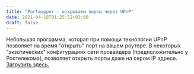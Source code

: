 ```yaml
---
title: "Portmapper - открываем порты через UPnP"
date: 2021-04-18T01:25:52+03:00
draft: false
---
```


Небольшая программа, которая при помощи технологии UPnP позволяет на время "открыть" порт на вашем роутере. В некоторых "экзотических" конфигурациях сети провайдера (предположительно у Ростелекома), позволяет открыть порты даже на сером IP адресе. 
[Загрузить здесь.](https://github.com/kaklakariada/portmapper)